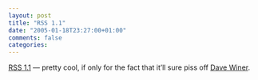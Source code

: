 ```yaml
---
layout: post
title: "RSS 1.1"
date: "2005-01-18T23:27:00+01:00"
comments: false
categories: 
---
```


<p><a href="http://inamidst.com/rss1.1/">RSS 1.1</a> &#8212; pretty cool, if only for the fact that it&#8217;ll sure piss off <a href="http://www.scriptingnews.com/">Dave Winer</a>.</p>


